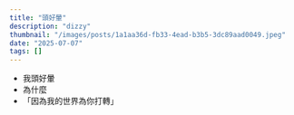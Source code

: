 ```yaml
---
title: "頭好暈"
description: "dizzy"
thumbnail: "/images/posts/1a1aa36d-fb33-4ead-b3b5-3dc89aad0049.jpeg"
date: "2025-07-07"
tags: []
---
```

- 我頭好暈
- 為什麼
- 「因為我的世界為你打轉」
